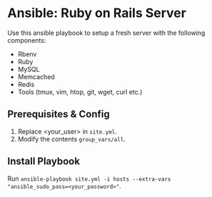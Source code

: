 # Ansible: Ruby on Rails Server
Use this ansible playbook to setup a fresh server with the following components:

* Rbenv
* Ruby
* MySQL
* Memcached
* Redis
* Tools (tmux, vim, htop, git, wget, curl etc.)

## Prerequisites & Config
1. Replace <your_user> in ```site.yml```.
2. Modify the contents ```group_vars/all```.


## Install Playbook

Run ```ansible-playbook site.yml -i hosts --extra-vars "ansible_sudo_pass=<your_password>"```.
